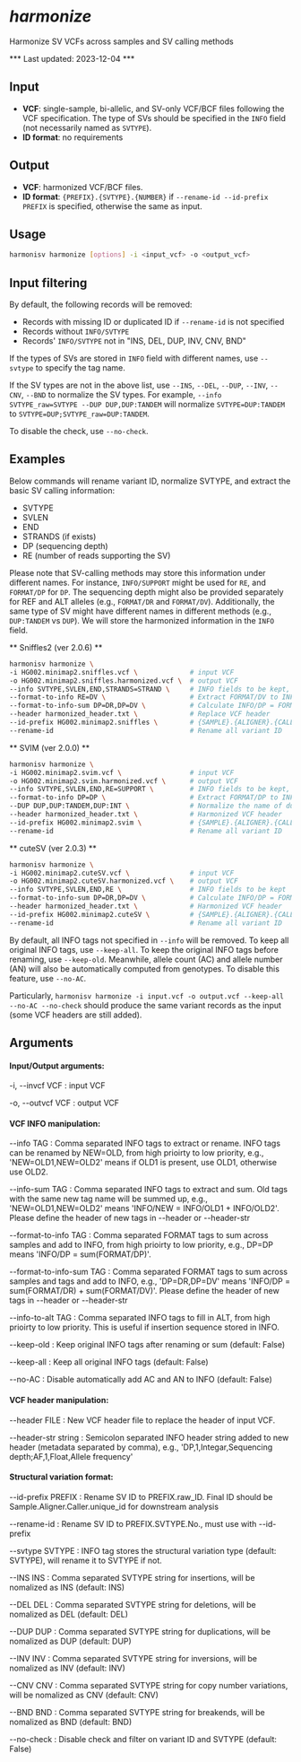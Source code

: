 # *harmonize*

Harmonize SV VCFs across samples and SV calling methods

*** Last updated: 2023-12-04 ***

## Input
- **VCF**: single-sample, bi-allelic, and SV-only VCF/BCF files following the VCF specification. The type of SVs should be specified in the `INFO` field (not necessarily named as `SVTYPE`).
- **ID format**: no requirements

## Output
- **VCF**: harmonized VCF/BCF files.
- **ID format**: `{PREFIX}.{SVTYPE}.{NUMBER}` if `--rename-id --id-prefix PREFIX` is specified, otherwise the same as input.

## Usage

``` bash
harmonisv harmonize [options] -i <input_vcf> -o <output_vcf> 
```


## Input filtering

By default, the following records will be removed:

- Records with missing ID or duplicated ID if `--rename-id` is not specified
- Records without `INFO/SVTYPE`
- Records' `INFO/SVTYPE` not in "INS, DEL, DUP, INV, CNV, BND"

If the types of SVs are stored in `INFO` field with different names, use `--svtype` to specify the tag name. 

If the SV types are not in the above list, use `--INS`, `--DEL`, `--DUP`, `--INV`, `--CNV`, `--BND` to normalize the SV types. For example, `--info SVTYPE_raw=SVTYPE --DUP DUP,DUP:TANDEM` will normalize `SVTYPE=DUP:TANDEM` to `SVTYPE=DUP;SVTYPE_raw=DUP:TANDEM`.

To disable the check, use `--no-check`.

## Examples

Below commands will rename variant ID, normalize SVTYPE, and extract the basic SV calling information:

- SVTYPE
- SVLEN
- END
- STRANDS (if exists)
- DP (sequencing depth)
- RE (number of reads supporting the SV)

Please note that SV-calling methods may store this information under different names. For instance, `INFO/SUPPORT` might be used for `RE`, and `FORMAT/DP` for `DP`. The sequencing depth might also be provided separately for REF and ALT alleles (e.g., `FORMAT/DR` and `FORMAT/DV`). Additionally, the same type of SV might have different names in different methods (e.g., `DUP:TANDEM` vs `DUP`). We will store the harmonized information in the `INFO` field.

** Sniffles2 (ver 2.0.6) **

``` bash
harmonisv harmonize \
-i HG002.minimap2.sniffles.vcf \             # input VCF
-o HG002.minimap2.sniffles.harmonized.vcf \  # output VCF
--info SVTYPE,SVLEN,END,STRANDS=STRAND \     # INFO fields to be kept, rename STRAND to STRANDS
--format-to-info RE=DV \                     # Extract FORMAT/DV to INFO/RE
--format-to-info-sum DP=DR,DP=DV \           # Calculate INFO/DP = FORMAT/DR + FORMAT/DV
--header harmonized_header.txt \             # Replace VCF header
--id-prefix HG002.minimap2.sniffles \        # {SAMPLE}.{ALIGNER}.{CALLER}
--rename-id                                  # Rename all variant ID
```

** SVIM (ver 2.0.0) **

``` bash
harmonisv harmonize \                         
-i HG002.minimap2.svim.vcf \                 # input VCF
-o HG002.minimap2.svim.harmonized.vcf \      # output VCF
--info SVTYPE,SVLEN,END,RE=SUPPORT \         # INFO fields to be kept, rename SUPPORT to RE
--format-to-info DP=DP \                     # Extract FORMAT/DP to INFO/DP
--DUP DUP,DUP:TANDEM,DUP:INT \               # Normalize the name of duplications
--header harmonized_header.txt \             # Harmonized VCF header
--id-prefix HG002.minimap2.svim \            # {SAMPLE}.{ALIGNER}.{CALLER}
--rename-id                                  # Rename all variant ID
```

** cuteSV (ver 2.0.3) **

``` bash
harmonisv harmonize \
-i HG002.minimap2.cuteSV.vcf \               # input VCF
-o HG002.minimap2.cuteSV.harmonized.vcf \    # output VCF
--info SVTYPE,SVLEN,END,RE \                 # INFO fields to be kept
--format-to-info-sum DP=DR,DP=DV \           # Calculate INFO/DP = FORMAT/DR + FORMAT/DV
--header harmonized_header.txt \             # Harmonized VCF header
--id-prefix HG002.minimap2.cuteSV \          # {SAMPLE}.{ALIGNER}.{CALLER}
--rename-id                                  # Rename all variant ID
```

By default, all INFO tags not specified in `--info` will be removed. To keep all original INFO tags, use `--keep-all`. To keep the original INFO tags before renaming, use `--keep-old`. Meanwhile, allele count (AC) and allele number (AN) will also be automatically computed from genotypes. To disable this feature, use `--no-AC`.

Particularly, `harmonisv harmonize -i input.vcf -o output.vcf --keep-all --no-AC --no-check` should produce the same variant records as the input (some VCF headers are still added).


## Arguments

#### Input/Output arguments:
-i, --invcf VCF
:   input VCF

-o, --outvcf VCF
:   output VCF

#### VCF INFO manipulation:
--info TAG
:   Comma separated INFO tags to extract or rename. INFO tags can be renamed by NEW=OLD, from high prioirty to low priority, e.g., 'NEW=OLD1,NEW=OLD2' means if OLD1 is present, use OLD1, otherwise use OLD2.

--info-sum TAG
:   Comma separated INFO tags to extract and sum. Old tags with the same new tag name will be summed up, e.g., 'NEW=OLD1,NEW=OLD2' means 'INFO/NEW = INFO/OLD1 + INFO/OLD2'. Please define the header of new tags in --header or --header-str

--format-to-info TAG
:   Comma separated FORMAT tags to sum across samples and add to INFO, from high prioirty to low priority, e.g., DP=DP means 'INFO/DP = sum(FORMAT/DP)'.

--format-to-info-sum TAG
:   Comma separated FORMAT tags to sum across samples and tags and add to INFO, e.g., 'DP=DR,DP=DV' means 'INFO/DP = sum(FORMAT/DR) + sum(FORMAT/DV)'. Please define the header of new tags in --header or --header-str

--info-to-alt TAG
:   Comma separated INFO tags to fill in ALT, from high prioirty to low priority. This is useful if insertion sequence stored in INFO.

--keep-old
:   Keep original INFO tags after renaming or sum (default: False)

--keep-all
:   Keep all original INFO tags (default: False)

--no-AC
:   Disable automatically add AC and AN to INFO (default: False)

#### VCF header manipulation:
--header FILE
:   New VCF header file to replace the header of input VCF.

--header-str string
:   Semicolon separated INFO header string added to new header (metadata separated by comma), e.g., 'DP,1,Integar,Sequencing depth;AF,1,Float,Allele frequency'

#### Structural variation format:
--id-prefix PREFIX
:   Rename SV ID to PREFIX.raw_ID. Final ID should be Sample.Aligner.Caller.unique_id for downstream analysis
  
--rename-id
:   Rename SV ID to PREFIX.SVTYPE.No., must use with --id-prefix
  
--svtype SVTYPE
:   INFO tag stores the structural variation type (default: SVTYPE), will rename it to SVTYPE if not.
  
--INS INS
:   Comma separated SVTYPE string for insertions, will be nomalized as INS (default: INS)
  
--DEL DEL
:   Comma separated SVTYPE string for deletions, will be nomalized as DEL (default: DEL)
  
--DUP DUP
:   Comma separated SVTYPE string for duplications, will be nomalized as DUP (default: DUP)

--INV INV
:   Comma separated SVTYPE string for inversions, will be nomalized as INV (default: INV)
  
--CNV CNV
:   Comma separated SVTYPE string for copy number variations, will be nomalized as CNV (default: CNV)

--BND BND
:   Comma separated SVTYPE string for breakends, will be nomalized as BND (default: BND)

--no-check
:   Disable check and filter on variant ID and SVTYPE (default: False)
